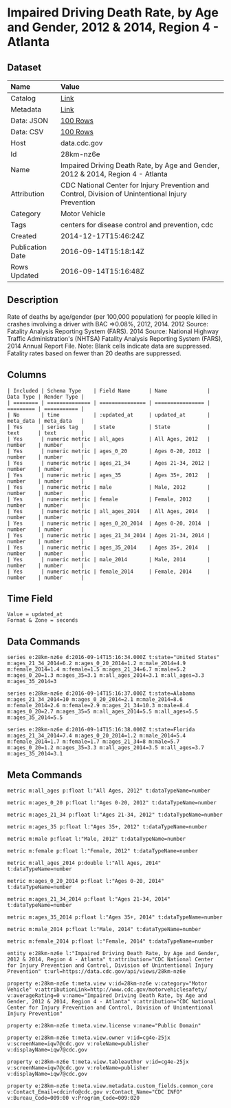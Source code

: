 # Impaired Driving Death Rate, by Age and Gender, 2012 & 2014, Region 4 - Atlanta

## Dataset

| Name | Value |
| :--- | :---- |
| Catalog | [Link](https://catalog.data.gov/dataset/impaired-driving-death-rate-by-age-and-gender-2012-region-4-atlanta) |
| Metadata | [Link](https://data.cdc.gov/api/views/28km-nz6e) |
| Data: JSON | [100 Rows](https://data.cdc.gov/api/views/28km-nz6e/rows.json?max_rows=100) |
| Data: CSV | [100 Rows](https://data.cdc.gov/api/views/28km-nz6e/rows.csv?max_rows=100) |
| Host | data.cdc.gov |
| Id | 28km-nz6e |
| Name | Impaired Driving Death Rate, by Age and Gender, 2012 & 2014, Region 4 - Atlanta |
| Attribution | CDC National Center for Injury Prevention and Control, Division of Unintentional Injury Prevention |
| Category | Motor Vehicle |
| Tags | centers for disease control and prevention, cdc |
| Created | 2014-12-17T15:46:24Z |
| Publication Date | 2016-09-14T15:18:14Z |
| Rows Updated | 2016-09-14T15:16:48Z |

## Description

Rate of deaths by age/gender (per 100,000 population) for people killed in crashes involving a driver with BAC =>0.08%, 2012, 2014. 2012 Source: Fatality Analysis Reporting System (FARS). 2014 Source: National Highway Traffic Administration's (NHTSA) Fatality Analysis Reporting System (FARS), 2014 Annual Report File. Note: Blank cells indicate data are suppressed. Fatality rates based on fewer than 20 deaths are suppressed.

## Columns

```ls
| Included | Schema Type    | Field Name      | Name             | Data Type | Render Type |
| ======== | ============== | =============== | ================ | ========= | =========== |
| No       | time           | :updated_at     | updated_at       | meta_data | meta_data   |
| Yes      | series tag     | state           | State            | text      | text        |
| Yes      | numeric metric | all_ages        | All Ages, 2012   | number    | number      |
| Yes      | numeric metric | ages_0_20       | Ages 0-20, 2012  | number    | number      |
| Yes      | numeric metric | ages_21_34      | Ages 21-34, 2012 | number    | number      |
| Yes      | numeric metric | ages_35         | Ages 35+, 2012   | number    | number      |
| Yes      | numeric metric | male            | Male, 2012       | number    | number      |
| Yes      | numeric metric | female          | Female, 2012     | number    | number      |
| Yes      | numeric metric | all_ages_2014   | All Ages, 2014   | number    | number      |
| Yes      | numeric metric | ages_0_20_2014  | Ages 0-20, 2014  | number    | number      |
| Yes      | numeric metric | ages_21_34_2014 | Ages 21-34, 2014 | number    | number      |
| Yes      | numeric metric | ages_35_2014    | Ages 35+, 2014   | number    | number      |
| Yes      | numeric metric | male_2014       | Male, 2014       | number    | number      |
| Yes      | numeric metric | female_2014     | Female, 2014     | number    | number      |
```

## Time Field

```ls
Value = updated_at
Format & Zone = seconds
```

## Data Commands

```ls
series e:28km-nz6e d:2016-09-14T15:16:34.000Z t:state="United States" m:ages_21_34_2014=6.2 m:ages_0_20_2014=1.2 m:male_2014=4.9 m:female_2014=1.4 m:female=1.5 m:ages_21_34=6.7 m:male=5.2 m:ages_0_20=1.3 m:ages_35=3.1 m:all_ages_2014=3.1 m:all_ages=3.3 m:ages_35_2014=3

series e:28km-nz6e d:2016-09-14T15:16:37.000Z t:state=Alabama m:ages_21_34_2014=10 m:ages_0_20_2014=2.1 m:male_2014=8.6 m:female_2014=2.6 m:female=2.9 m:ages_21_34=10.3 m:male=8.4 m:ages_0_20=2.7 m:ages_35=5 m:all_ages_2014=5.5 m:all_ages=5.5 m:ages_35_2014=5.5

series e:28km-nz6e d:2016-09-14T15:16:38.000Z t:state=Florida m:ages_21_34_2014=7.4 m:ages_0_20_2014=1.2 m:male_2014=5.4 m:female_2014=1.7 m:female=1.7 m:ages_21_34=8 m:male=5.7 m:ages_0_20=1.2 m:ages_35=3.3 m:all_ages_2014=3.5 m:all_ages=3.7 m:ages_35_2014=3.1
```

## Meta Commands

```ls
metric m:all_ages p:float l:"All Ages, 2012" t:dataTypeName=number

metric m:ages_0_20 p:float l:"Ages 0-20, 2012" t:dataTypeName=number

metric m:ages_21_34 p:float l:"Ages 21-34, 2012" t:dataTypeName=number

metric m:ages_35 p:float l:"Ages 35+, 2012" t:dataTypeName=number

metric m:male p:float l:"Male, 2012" t:dataTypeName=number

metric m:female p:float l:"Female, 2012" t:dataTypeName=number

metric m:all_ages_2014 p:double l:"All Ages, 2014" t:dataTypeName=number

metric m:ages_0_20_2014 p:float l:"Ages 0-20, 2014" t:dataTypeName=number

metric m:ages_21_34_2014 p:float l:"Ages 21-34, 2014" t:dataTypeName=number

metric m:ages_35_2014 p:float l:"Ages 35+, 2014" t:dataTypeName=number

metric m:male_2014 p:float l:"Male, 2014" t:dataTypeName=number

metric m:female_2014 p:float l:"Female, 2014" t:dataTypeName=number

entity e:28km-nz6e l:"Impaired Driving Death Rate, by Age and Gender, 2012 & 2014, Region 4 - Atlanta" t:attribution="CDC National Center for Injury Prevention and Control, Division of Unintentional Injury Prevention" t:url=https://data.cdc.gov/api/views/28km-nz6e

property e:28km-nz6e t:meta.view v:id=28km-nz6e v:category="Motor Vehicle" v:attributionLink=http://www.cdc.gov/motorvehiclesafety/ v:averageRating=0 v:name="Impaired Driving Death Rate, by Age and Gender, 2012 & 2014, Region 4 - Atlanta" v:attribution="CDC National Center for Injury Prevention and Control, Division of Unintentional Injury Prevention"

property e:28km-nz6e t:meta.view.license v:name="Public Domain"

property e:28km-nz6e t:meta.view.owner v:id=cg4e-25jx v:screenName=iqw7@cdc.gov v:roleName=publisher v:displayName=iqw7@cdc.gov

property e:28km-nz6e t:meta.view.tableauthor v:id=cg4e-25jx v:screenName=iqw7@cdc.gov v:roleName=publisher v:displayName=iqw7@cdc.gov

property e:28km-nz6e t:meta.view.metadata.custom_fields.common_core v:Contact_Email=cdcinfo@cdc.gov v:Contact_Name="CDC INFO" v:Bureau_Code=009:00 v:Program_Code=009:020
```